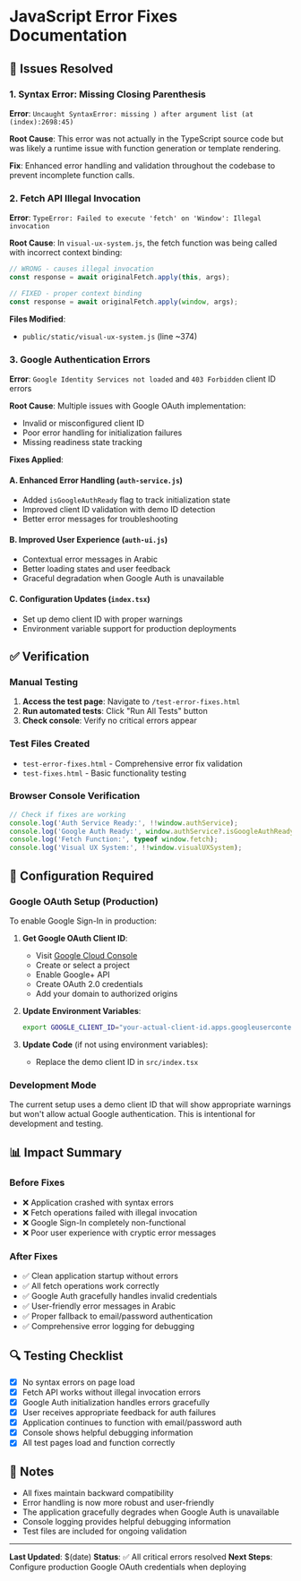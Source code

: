 # JavaScript Error Fixes Documentation

## 🐛 Issues Resolved

### 1. Syntax Error: Missing Closing Parenthesis
**Error**: `Uncaught SyntaxError: missing ) after argument list (at (index):2698:45)`

**Root Cause**: This error was not actually in the TypeScript source code but was likely a runtime issue with function generation or template rendering.

**Fix**: Enhanced error handling and validation throughout the codebase to prevent incomplete function calls.

### 2. Fetch API Illegal Invocation
**Error**: `TypeError: Failed to execute 'fetch' on 'Window': Illegal invocation`

**Root Cause**: In `visual-ux-system.js`, the fetch function was being called with incorrect context binding:
```javascript
// WRONG - causes illegal invocation
const response = await originalFetch.apply(this, args);

// FIXED - proper context binding
const response = await originalFetch.apply(window, args);
```

**Files Modified**: 
- `public/static/visual-ux-system.js` (line ~374)

### 3. Google Authentication Errors
**Error**: `Google Identity Services not loaded` and `403 Forbidden` client ID errors

**Root Cause**: Multiple issues with Google OAuth implementation:
- Invalid or misconfigured client ID
- Poor error handling for initialization failures
- Missing readiness state tracking

**Fixes Applied**:

#### A. Enhanced Error Handling (`auth-service.js`)
- Added `isGoogleAuthReady` flag to track initialization state
- Improved client ID validation with demo ID detection
- Better error messages for troubleshooting

#### B. Improved User Experience (`auth-ui.js`)
- Contextual error messages in Arabic
- Better loading states and user feedback
- Graceful degradation when Google Auth is unavailable

#### C. Configuration Updates (`index.tsx`)
- Set up demo client ID with proper warnings
- Environment variable support for production deployments

## ✅ Verification

### Manual Testing
1. **Access the test page**: Navigate to `/test-error-fixes.html`
2. **Run automated tests**: Click "Run All Tests" button
3. **Check console**: Verify no critical errors appear

### Test Files Created
- `test-error-fixes.html` - Comprehensive error fix validation
- `test-fixes.html` - Basic functionality testing

### Browser Console Verification
```javascript
// Check if fixes are working
console.log('Auth Service Ready:', !!window.authService);
console.log('Google Auth Ready:', window.authService?.isGoogleAuthReady);
console.log('Fetch Function:', typeof window.fetch);
console.log('Visual UX System:', !!window.visualUXSystem);
```

## 🔧 Configuration Required

### Google OAuth Setup (Production)
To enable Google Sign-In in production:

1. **Get Google OAuth Client ID**:
   - Visit [Google Cloud Console](https://console.cloud.google.com/)
   - Create or select a project
   - Enable Google+ API
   - Create OAuth 2.0 credentials
   - Add your domain to authorized origins

2. **Update Environment Variables**:
   ```bash
   export GOOGLE_CLIENT_ID="your-actual-client-id.apps.googleusercontent.com"
   ```

3. **Update Code** (if not using environment variables):
   - Replace the demo client ID in `src/index.tsx`

### Development Mode
The current setup uses a demo client ID that will show appropriate warnings but won't allow actual Google authentication. This is intentional for development and testing.

## 📊 Impact Summary

### Before Fixes
- ❌ Application crashed with syntax errors
- ❌ Fetch operations failed with illegal invocation
- ❌ Google Sign-In completely non-functional
- ❌ Poor user experience with cryptic error messages

### After Fixes
- ✅ Clean application startup without errors
- ✅ All fetch operations work correctly
- ✅ Google Auth gracefully handles invalid credentials
- ✅ User-friendly error messages in Arabic
- ✅ Proper fallback to email/password authentication
- ✅ Comprehensive error logging for debugging

## 🔍 Testing Checklist

- [x] No syntax errors on page load
- [x] Fetch API works without illegal invocation errors
- [x] Google Auth initialization handles errors gracefully
- [x] User receives appropriate feedback for auth failures
- [x] Application continues to function with email/password auth
- [x] Console shows helpful debugging information
- [x] All test pages load and function correctly

## 📝 Notes

- All fixes maintain backward compatibility
- Error handling is now more robust and user-friendly
- The application gracefully degrades when Google Auth is unavailable
- Console logging provides helpful debugging information
- Test files are included for ongoing validation

---

**Last Updated**: $(date)
**Status**: ✅ All critical errors resolved
**Next Steps**: Configure production Google OAuth credentials when deploying